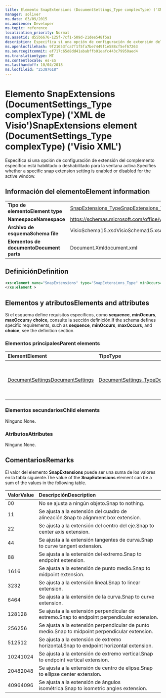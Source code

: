 ```yaml
---
title: Elemento SnapExtensions (DocumentSettings_Type complexType) ('XML de Visio')
manager: soliver
ms.date: 03/09/2015
ms.audience: Developer
ms.topic: reference
localization_priority: Normal
ms.assetid: d55b6676-125f-7cf1-509d-21dee548f5a1
description: Especifica si una opción de configuración de extensión del complemento específico está habilitado o deshabilitado para la ventana activa.
ms.openlocfilehash: 9f21653fca7f1f5fa7be7449f1e588cf5ef67263
ms.sourcegitcommit: ef717c65d8dd41ababffb01eafc443c79950aed4
ms.translationtype: MT
ms.contentlocale: es-ES
ms.lasthandoff: 10/04/2018
ms.locfileid: "25387618"
---
```

# <a name="snapextensions-element-documentsettingstype-complextype-visio-xml"></a><span data-ttu-id="8a62c-103">Elemento SnapExtensions (DocumentSettings_Type complexType) ('XML de Visio')</span><span class="sxs-lookup"><span data-stu-id="8a62c-103">SnapExtensions element (DocumentSettings_Type complexType) ('Visio XML')</span></span>

<span data-ttu-id="8a62c-104">Especifica si una opción de configuración de extensión del complemento específico está habilitado o deshabilitado para la ventana activa.</span><span class="sxs-lookup"><span data-stu-id="8a62c-104">Specifies whether a specific snap extension setting is enabled or disabled for the active window.</span></span> 
  
## <a name="element-information"></a><span data-ttu-id="8a62c-105">Información del elemento</span><span class="sxs-lookup"><span data-stu-id="8a62c-105">Element information</span></span>

|||
|:-----|:-----|
|<span data-ttu-id="8a62c-106">**Tipo de elemento**</span><span class="sxs-lookup"><span data-stu-id="8a62c-106">**Element type**</span></span> <br/> |[<span data-ttu-id="8a62c-107">SnapExtensions_Type</span><span class="sxs-lookup"><span data-stu-id="8a62c-107">SnapExtensions_Type</span></span>](snapextensions_type-complextypevisio-xml.md) <br/> |
|<span data-ttu-id="8a62c-108">**Namespace**</span><span class="sxs-lookup"><span data-stu-id="8a62c-108">**Namespace**</span></span> <br/> |https://schemas.microsoft.com/office/visio/2012/main  <br/> |
|<span data-ttu-id="8a62c-109">**Archivo de esquema**</span><span class="sxs-lookup"><span data-stu-id="8a62c-109">**Schema file**</span></span> <br/> |<span data-ttu-id="8a62c-110">VisioSchema15.xsd</span><span class="sxs-lookup"><span data-stu-id="8a62c-110">VisioSchema15.xsd</span></span>  <br/> |
|<span data-ttu-id="8a62c-111">**Elementos de documento**</span><span class="sxs-lookup"><span data-stu-id="8a62c-111">**Document parts**</span></span> <br/> |<span data-ttu-id="8a62c-112">Document.Xml</span><span class="sxs-lookup"><span data-stu-id="8a62c-112">document.xml</span></span>  <br/> |
   
## <a name="definition"></a><span data-ttu-id="8a62c-113">Definición</span><span class="sxs-lookup"><span data-stu-id="8a62c-113">Definition</span></span>

```XML
<xs:element name="SnapExtensions" type="SnapExtensions_Type" minOccurs="0" maxOccurs="1" >
</xs:element >
```

## <a name="elements-and-attributes"></a><span data-ttu-id="8a62c-114">Elementos y atributos</span><span class="sxs-lookup"><span data-stu-id="8a62c-114">Elements and attributes</span></span>

<span data-ttu-id="8a62c-115">Si el esquema define requisitos específicos, como **sequence**, **minOccurs**, **maxOccurs**y **choice**, consulte la sección definición.</span><span class="sxs-lookup"><span data-stu-id="8a62c-115">If the schema defines specific requirements, such as **sequence**, **minOccurs**, **maxOccurs**, and **choice**, see the definition section.</span></span> 
  
### <a name="parent-elements"></a><span data-ttu-id="8a62c-116">Elementos principales</span><span class="sxs-lookup"><span data-stu-id="8a62c-116">Parent elements</span></span>

|<span data-ttu-id="8a62c-117">**Element**</span><span class="sxs-lookup"><span data-stu-id="8a62c-117">**Element**</span></span>|<span data-ttu-id="8a62c-118">**Tipo**</span><span class="sxs-lookup"><span data-stu-id="8a62c-118">**Type**</span></span>|<span data-ttu-id="8a62c-119">**Descripción**</span><span class="sxs-lookup"><span data-stu-id="8a62c-119">**Description**</span></span>|
|:-----|:-----|:-----|
|[<span data-ttu-id="8a62c-120">DocumentSettings</span><span class="sxs-lookup"><span data-stu-id="8a62c-120">DocumentSettings</span></span>](documentsettings-element-visiodocument_type-complextypevisio-xml.md) <br/> |[<span data-ttu-id="8a62c-121">DocumentSettings_Type</span><span class="sxs-lookup"><span data-stu-id="8a62c-121">DocumentSettings_Type</span></span>](documentsettings_type-complextypevisio-xml.md) <br/> |<span data-ttu-id="8a62c-122">Contiene elementos que especifican la configuración de documentos.</span><span class="sxs-lookup"><span data-stu-id="8a62c-122">Contains elements that specify document settings.</span></span>  <br/> |
   
### <a name="child-elements"></a><span data-ttu-id="8a62c-123">Elementos secundarios</span><span class="sxs-lookup"><span data-stu-id="8a62c-123">Child elements</span></span>

<span data-ttu-id="8a62c-124">Ninguno.</span><span class="sxs-lookup"><span data-stu-id="8a62c-124">None.</span></span>
  
### <a name="attributes"></a><span data-ttu-id="8a62c-125">Atributos</span><span class="sxs-lookup"><span data-stu-id="8a62c-125">Attributes</span></span>

<span data-ttu-id="8a62c-126">Ninguno.</span><span class="sxs-lookup"><span data-stu-id="8a62c-126">None.</span></span>
  
## <a name="remarks"></a><span data-ttu-id="8a62c-127">Comentarios</span><span class="sxs-lookup"><span data-stu-id="8a62c-127">Remarks</span></span>

<span data-ttu-id="8a62c-128">El valor del elemento **SnapExtensions** puede ser una suma de los valores en la tabla siguiente.</span><span class="sxs-lookup"><span data-stu-id="8a62c-128">The value of the **SnapExtensions** element can be a sum of the values in the following table.</span></span> 
  
|<span data-ttu-id="8a62c-129">**Valor**</span><span class="sxs-lookup"><span data-stu-id="8a62c-129">**Value**</span></span>|<span data-ttu-id="8a62c-130">**Descripción**</span><span class="sxs-lookup"><span data-stu-id="8a62c-130">**Description**</span></span>|
|:-----|:-----|
|<span data-ttu-id="8a62c-131">0</span><span class="sxs-lookup"><span data-stu-id="8a62c-131">0</span></span>  <br/> |<span data-ttu-id="8a62c-132">No se ajusta a ningún objeto.</span><span class="sxs-lookup"><span data-stu-id="8a62c-132">Snap to nothing.</span></span>  <br/> |
|<span data-ttu-id="8a62c-133">1</span><span class="sxs-lookup"><span data-stu-id="8a62c-133">1</span></span>  <br/> |<span data-ttu-id="8a62c-134">Se ajusta a la extensión del cuadro de alineación.</span><span class="sxs-lookup"><span data-stu-id="8a62c-134">Snap to alignment box extension.</span></span>  <br/> |
|<span data-ttu-id="8a62c-135">2</span><span class="sxs-lookup"><span data-stu-id="8a62c-135">2</span></span>  <br/> |<span data-ttu-id="8a62c-136">Se ajusta a la extensión del centro del eje.</span><span class="sxs-lookup"><span data-stu-id="8a62c-136">Snap to center axis extension.</span></span>  <br/> |
|<span data-ttu-id="8a62c-137">4</span><span class="sxs-lookup"><span data-stu-id="8a62c-137">4</span></span>  <br/> |<span data-ttu-id="8a62c-138">Se ajusta a la extensión tangentes de curva.</span><span class="sxs-lookup"><span data-stu-id="8a62c-138">Snap to curve tangent extension.</span></span>  <br/> |
|<span data-ttu-id="8a62c-139">8</span><span class="sxs-lookup"><span data-stu-id="8a62c-139">8</span></span>  <br/> |<span data-ttu-id="8a62c-140">Se ajusta a la extensión del extremo.</span><span class="sxs-lookup"><span data-stu-id="8a62c-140">Snap to endpoint extension.</span></span>  <br/> |
|<span data-ttu-id="8a62c-141">16</span><span class="sxs-lookup"><span data-stu-id="8a62c-141">16</span></span>  <br/> |<span data-ttu-id="8a62c-142">Se ajusta a la extensión de punto medio.</span><span class="sxs-lookup"><span data-stu-id="8a62c-142">Snap to midpoint extension.</span></span>  <br/> |
|<span data-ttu-id="8a62c-143">32</span><span class="sxs-lookup"><span data-stu-id="8a62c-143">32</span></span>  <br/> |<span data-ttu-id="8a62c-144">Se ajusta a la extensión lineal.</span><span class="sxs-lookup"><span data-stu-id="8a62c-144">Snap to linear extension.</span></span>  <br/> |
|<span data-ttu-id="8a62c-145">64</span><span class="sxs-lookup"><span data-stu-id="8a62c-145">64</span></span>  <br/> |<span data-ttu-id="8a62c-146">Se ajusta a la extensión de la curva.</span><span class="sxs-lookup"><span data-stu-id="8a62c-146">Snap to curve extension.</span></span>  <br/> |
|<span data-ttu-id="8a62c-147">128</span><span class="sxs-lookup"><span data-stu-id="8a62c-147">128</span></span>  <br/> |<span data-ttu-id="8a62c-148">Se ajusta a la extensión perpendicular de extremo.</span><span class="sxs-lookup"><span data-stu-id="8a62c-148">Snap to endpoint perpendicular extension.</span></span>  <br/> |
|<span data-ttu-id="8a62c-149">256</span><span class="sxs-lookup"><span data-stu-id="8a62c-149">256</span></span>  <br/> |<span data-ttu-id="8a62c-150">Se ajusta a la extensión perpendicular de punto medio.</span><span class="sxs-lookup"><span data-stu-id="8a62c-150">Snap to midpoint perpendicular extension.</span></span>  <br/> |
|<span data-ttu-id="8a62c-151">512</span><span class="sxs-lookup"><span data-stu-id="8a62c-151">512</span></span>  <br/> |<span data-ttu-id="8a62c-152">Se ajusta a la extensión de extremo horizontal.</span><span class="sxs-lookup"><span data-stu-id="8a62c-152">Snap to endpoint horizontal extension.</span></span>  <br/> |
|<span data-ttu-id="8a62c-153">1024</span><span class="sxs-lookup"><span data-stu-id="8a62c-153">1024</span></span>  <br/> |<span data-ttu-id="8a62c-154">Se ajusta a la extensión de extremo vertical.</span><span class="sxs-lookup"><span data-stu-id="8a62c-154">Snap to endpoint vertical extension.</span></span>  <br/> |
|<span data-ttu-id="8a62c-155">2048</span><span class="sxs-lookup"><span data-stu-id="8a62c-155">2048</span></span>  <br/> |<span data-ttu-id="8a62c-156">Se ajusta a la extensión de centro de elipse.</span><span class="sxs-lookup"><span data-stu-id="8a62c-156">Snap to ellipse center extension.</span></span>  <br/> |
|<span data-ttu-id="8a62c-157">4096</span><span class="sxs-lookup"><span data-stu-id="8a62c-157">4096</span></span>  <br/> |<span data-ttu-id="8a62c-158">Se ajusta a la extensión de ángulos isométrica.</span><span class="sxs-lookup"><span data-stu-id="8a62c-158">Snap to isometric angles extension.</span></span>  <br/> |
   


